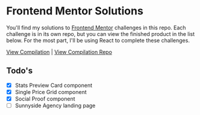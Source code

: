 # Frontend Mentor Solutions
You'll find my solutions to [Frontend Mentor](https://www.frontendmentor.io/) challenges in this repo. Each challenge is in its own repo, but you can view the finished product in the list below. For the most part, I'll be using React to complete these challenges.

[View Compilation](https://agitated-lewin-aa41a1.netlify.app/) | [View Compilation Repo](https://github.com/msunji/fe-mentor-compilation)

## Todo's
- [x] Stats Preview Card component
- [x] Single Price Grid component
- [x] Social Proof component
- [ ] Sunnyside Agency landing page
